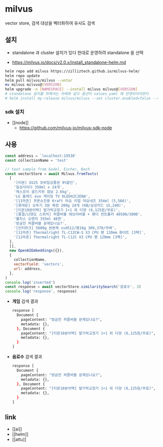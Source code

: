 # milvus
vector store, 검색 대상을 벡터화하여 유사도 검색

## 설치
- standalone 과 cluster 설치가 있다 한대로 운영하려 standalone 을 선택
+ https://milvus.io/docs/v2.0.x/install_standalone-helm.md

```sh 
helm repo add milvus https://zilliztech.github.io/milvus-helm/
helm repo update
helm pull milvus/milvus --untar
mv milvus milvus@[VERSION]
helm upgrade -n [NAMESPACE] --install milvus milvus@[VERSION]
# standalone 설치를 위해서는 아래와 같으 옵션이 values.yaml 에 반영되어야한다
# helm install my-release milvus/milvus --set cluster.enabled=false --set etcd.replicaCount=1 --set minio.mode=standalone --set pulsar.enabled=false
```

### sdk 설치
- [[node]]
  + https://github.com/milvus-io/milvus-sdk-node

## 사용
```javascript 
const address = `localhost:19530`
const collectionName = 'test'

// text sample from Godel, Escher, Bach
const vectorStore = await Milvus.fromTexts(
  [
    '[티몬] GS25 모바일상품권 9%할인',
    '칠성사이다 350ml x 24개',
    '제스프리 골드키위 점보 2.6kg',
    'LG 올레드 evo 게이밍 TV OLED42C2ENA',
    '[11마존] 쿠폰소진용 Kraft 마요 리얼 마요네즈 354ml (5,560)',
    '[롯데온] 오뚜기 3분 짜장 200g 24개 (KB/삼성카드 15,240)',
    '[티몬10분어택] 발가락교정기 1+1 외 다양 (6,125원/무료)',
    '[품절/닌텐도 스위치] 퍼즐버블 에브리버블 + 팬더 컨트롤러 40500/3000',
    '웰치스 오렌지 355ml 48캔',
    '방금전 퍼즐버블 문제있나요?',
    '[인터파크] 5600g 완본체 ssd512/램16g 309,370/무배',
    '[11마존] Thermalright TL-C12CW-S X3 CPU 팬 120mm 화이트 [3팩]',
    '[11마존] Thermalright TL-C12C X3 CPU 팬 120mm [3팩]',
  ],
  [],
  new OpenAIEmbeddings({}),
  {
    collectionName,
    vectorField: 'vectors',
    url: address,
  },
)
console.log('inserted')
const response = await vectorStore.similaritySearch('음료수', 3)
console.log('response', response)
```
- **게임** 검색 결과
  ```sh 
  response [
    Document {
      pageContent: "방금전 퍼즐버블 문제있나요?",
      metadata: {},
    }, Document {
      pageContent: "[티몬10분어택] 발가락교정기 1+1 외 다양 (6,125원/무료)",
      metadata: {},
    }
  ]
  ```
- **음료수** 검색 결과
  ```sh 
  response [
    Document {
      pageContent: "방금전 퍼즐버블 문제있나요?",
      metadata: {},
    }, Document {
      pageContent: "[티몬10분어택] 발가락교정기 1+1 외 다양 (6,125원/무료)",
      metadata: {},
    }
  ]
  ```

## link
- [[ai]]
- [[helm]]
- [[attu]]
